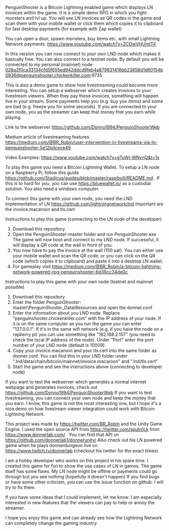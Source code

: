 PenguinShooter is a Bitcoin Lightning enabled game which displays LN invoices within the game.
It is a simple demo RPG in which you fight monsters and lvl up.
You will see LN invoices as QR codes in the game and scan them with your mobile wallet or click them which copies it to clipboard for fast desktop payments (for example with Zap wallet)


You can open a door, spawn monsters, buy items etc. with small Lightning Network payments.
https://www.youtube.com/watch?v=ZCOwVHUmIT4

In this version you can now connect to your own LND node which makes it basically free. You can also connect to a testnet node.
By default you will be connected to my personal (mainnet) node 028a2f0ca33134cfd5f655ed942ddcd9feb4a879831416bb23858d1d60154b0936@penguinshooter.chickenkiller.com:9735

This is also a demo game to show how livestreaming could become more interesting.
You can setup a webserver which creates invoices to your livestream viewers.
When they pay these invoices, something will happen live in your stream. Some payments help you (e.g. buy you items) and some are bad (e.g. freeze you for some seconds). If you are connected to your own node, you as the streamer can keep that money that you earn while playing.

Link to the webserver https://github.com/Donno1994/PenguinShooterWeb

Medium article of livestreaming features https://medium.com/@BR_Robin/user-intervention-in-livestreams-via-ln-penguinshooter-5e12bdcece49

Video Examples: https://www.youtube.com/watch?v=gTuWi-WNynQ&t=1s


To play this game you need a Bitcoin Lightning Wallet. To setup a LN node on a Raspberry Pi, follow this guide https://github.com/Stadicus/guides/blob/master/raspibolt/README.md .
If this is to hard for you, you can use https://bluewallet.io/ as a custodial solution.
You also need a windows computer.

To connect this game with your own node, you need the LND implementation of LN https://github.com/lightningnetwork/lnd
Important are the invoice.macaroon and tls.cert



Instructions to play this game (connecting to the LN node of the developer)

1. Download this repository.
2. Open the PenguinShooter-master folder and run PenguinShooter.exe
The game will now boot and connect to my LND node. If successful, it will display a QR code at the wall in front of you.
3. You now have to pay the invoice at the wall (150 sat). You can either use your mobile wallet and scan the QR code, or you can click on the QR code (which copies it to clipboard) and paste it into a desktop LN wallet.
4. For gameplay visit https://medium.com/@BR_Robin/a-bitcoin-lightning-network-powered-rpg-penguinshooter-6d36cc34de0c

Instructions to play this game with your own node (testnet and mainnet possible)
1. Download this repository
2. Enter the folder PenguinShooter-master\PenguinShooter_Data\Resources and open the donner.conf
3. Enter the information about you LND node. Replace "penguinshooter.chickenkiller.com" with the IP address of your node. If it is on the same computer as you run the game you can enter "127.0.0.1". If it's in the same wifi network (e.g. if you have the node on a rapberry pi) you can use something like "192.168.2.157" (you need to check the local IP address of the node). Under "Port" enter the port number of your LND node (default is 10009).
4. Copy your invoice.macaroon and your tls.cert into the same folder as donner.conf. You can find this in your LND folder under ".lnd/data/chain/bitcoin/mainnet/invoice.macaroon" and ".lnd/tls.cert"
5. Start the game and see the instructions above (connecting to developer node)

If you want to test the webserver which generates a normal internet webpage and generates invoices, check out https://github.com/Donno1994/PenguinShooterWeb
If you want to test livestreaming, you can connect your own node and keep the money that you earn.
I know, this game is not the most interesting one, but I hope it's a nice demo on how livestream viewer integration could work with Bitcoin Lightning Network.

This project was made by https://twitter.com/BR_Robin and the Unity Game Engine.
I used the open source API from https://twitter.com/sputn1ck from https://www.donnerlab.com/ . You can find that API on https://github.com/donnerlab1/donnerunity/
Also check out his LN powered game when he plays donnerdungeon live on https://www.twitch.tv/donnerlab (checkout his twitter for the exact times)

I am a hobby developer who works on this project in his spare time. I created this game for fun to show the use cases of LN in games.
The game itself has some flaws. My LN node might be offline or payments could go through but you see nothing (hopefully it doesn't happen)
If you find bugs or have some other criticism, you can use the issue function on github. I will try to fix them.

If you have some ideas that I could implement, let me know.
I am especially interested in new features that the viewers can pay to help or annoy the streamer.

I hope you enjoy this game and can already see how the Lightning Network can completely change the gaming industry.
